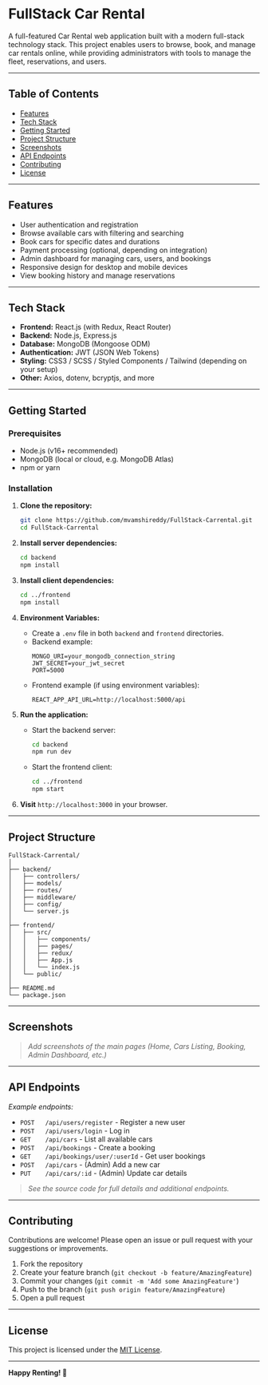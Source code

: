 # FullStack Car Rental

A full-featured Car Rental web application built with a modern full-stack technology stack. This project enables users to browse, book, and manage car rentals online, while providing administrators with tools to manage the fleet, reservations, and users.

---

## Table of Contents

- [Features](#features)
- [Tech Stack](#tech-stack)
- [Getting Started](#getting-started)
- [Project Structure](#project-structure)
- [Screenshots](#screenshots)
- [API Endpoints](#api-endpoints)
- [Contributing](#contributing)
- [License](#license)

---

## Features

- User authentication and registration
- Browse available cars with filtering and searching
- Book cars for specific dates and durations
- Payment processing (optional, depending on integration)
- Admin dashboard for managing cars, users, and bookings
- Responsive design for desktop and mobile devices
- View booking history and manage reservations

---

## Tech Stack

- **Frontend:** React.js (with Redux, React Router)
- **Backend:** Node.js, Express.js
- **Database:** MongoDB (Mongoose ODM)
- **Authentication:** JWT (JSON Web Tokens)
- **Styling:** CSS3 / SCSS / Styled Components / Tailwind (depending on your setup)
- **Other:** Axios, dotenv, bcryptjs, and more

---

## Getting Started

### Prerequisites

- Node.js (v16+ recommended)
- MongoDB (local or cloud, e.g. MongoDB Atlas)
- npm or yarn

### Installation

1. **Clone the repository:**
   ```bash
   git clone https://github.com/mvamshireddy/FullStack-Carrental.git
   cd FullStack-Carrental
   ```

2. **Install server dependencies:**
   ```bash
   cd backend
   npm install
   ```

3. **Install client dependencies:**
   ```bash
   cd ../frontend
   npm install
   ```

4. **Environment Variables:**

   - Create a `.env` file in both `backend` and `frontend` directories.
   - Backend example:
     ```
     MONGO_URI=your_mongodb_connection_string
     JWT_SECRET=your_jwt_secret
     PORT=5000
     ```
   - Frontend example (if using environment variables):
     ```
     REACT_APP_API_URL=http://localhost:5000/api
     ```

5. **Run the application:**

   - Start the backend server:
     ```bash
     cd backend
     npm run dev
     ```
   - Start the frontend client:
     ```bash
     cd ../frontend
     npm start
     ```

6. **Visit** `http://localhost:3000` in your browser.

---

## Project Structure

```
FullStack-Carrental/
│
├── backend/
│   ├── controllers/
│   ├── models/
│   ├── routes/
│   ├── middleware/
│   ├── config/
│   └── server.js
│
├── frontend/
│   ├── src/
│   │   ├── components/
│   │   ├── pages/
│   │   ├── redux/
│   │   ├── App.js
│   │   └── index.js
│   └── public/
│
├── README.md
└── package.json
```

---

## Screenshots

> _Add screenshots of the main pages (Home, Cars Listing, Booking, Admin Dashboard, etc.)_

---

## API Endpoints

_Example endpoints:_

- `POST   /api/users/register` - Register a new user
- `POST   /api/users/login` - Log in
- `GET    /api/cars` - List all available cars
- `POST   /api/bookings` - Create a booking
- `GET    /api/bookings/user/:userId` - Get user bookings
- `POST   /api/cars` - (Admin) Add a new car
- `PUT    /api/cars/:id` - (Admin) Update car details

> _See the source code for full details and additional endpoints._

---

## Contributing

Contributions are welcome! Please open an issue or pull request with your suggestions or improvements.

1. Fork the repository
2. Create your feature branch (`git checkout -b feature/AmazingFeature`)
3. Commit your changes (`git commit -m 'Add some AmazingFeature'`)
4. Push to the branch (`git push origin feature/AmazingFeature`)
5. Open a pull request

---

## License

This project is licensed under the [MIT License](LICENSE).

---

**Happy Renting! 🚗**
